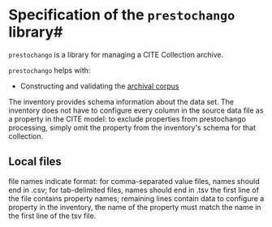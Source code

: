 # Specification of the `prestochango` library#

`prestochango` is a library for managing a CITE Collection archive.

`prestochango` helps with:


- Constructing and validating the <a concordion:run="concordion" href="corpus/Corpus.html">archival corpus</a>



The inventory provides schema information about the data set. The inventory does not have to configure every column in the source data file as a property in the CITE model: to exclude properties from prestochango processing, simply omit the property from the inventory's schema for that collection.


## Local files



file names indicate format: for comma-separated value files, names should end in .csv; for tab-delimited files, names should end in .tsv
the first line of the file contains property names; remaining lines contain data
to configure a property in the inventory, the name of the property must match the name in the first line of the tsv file.

